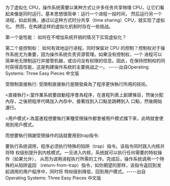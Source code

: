 为了虚拟化 CPU，操作系统需要以某种方式让许多任务共享物理 CPU，让它们看起来像是同时运行。基本思想很简单：运行一个进程一段时间，
然后运行另一个进程，如此轮换。通过以这种方式时分共享（time sharing）CPU，就实现了虚拟化。
然而，在构建这样的虚拟化机制时存在一些挑战。

第一个是性能：
如何在不增加系统开销的情况下实现虚拟化？

第二个是控制权：
如何有效地运行进程，同时保留对 CPU 的控制？控制权对于操作系统尤为重要，因为操作系统负责资源管理。如果没有控制权，一个
进程可以简单地无限制运行并接管机器，或访问没有权限的信息。因此，在保持控制权的同时获得高性能，这是构建操作系统的主要挑战之一。
-----出自Operating Systems: Three Easy Pieces 中文版

受限制直接執行:
受限制直接執行是開發員為了程序更快執行所用的技術。

<直接執行>:當作業系統要啟動程序會為程序，在進程列表上創建條目，然後分配內存，之後把程序代碼加入內存中，接著找到入口點並跳轉到入
口點，然後開始運行。

<用戶模式>:為當進程想要執行某種受限操作都會被用戶模式擋下來，此時就會使用到用戶模式。

而想要執行揖謝受限操作的話就要用到trap指令:

要执行系统调用，程序必须执行特殊的陷阱（trap）指令。该指令同时跳入内核并将特
权级别提升到内核模式。一旦进入内核，系统就可以执行任何需要的特权操作（如果允许），
从而为调用进程执行所需的工作。完成后，操作系统调用一个特殊的从陷阱返回
（return-from-trap）指令，如你期望的那样，该指令返回到发起调用的用户程序中，同时将
特权级别降低，回到用户模式。-----出自Operating Systems: Three Easy Pieces 中文版
